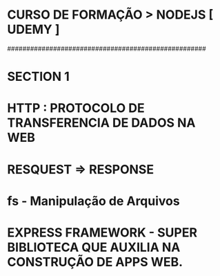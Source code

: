 # CURSO DE FORMAÇÃO > NODEJS [ UDEMY ]
####################################################
# SECTION 1
# HTTP :  PROTOCOLO DE TRANSFERENCIA DE DADOS NA WEB
# RESQUEST => RESPONSE 
# fs - Manipulação de Arquivos 
# EXPRESS FRAMEWORK - SUPER BIBLIOTECA QUE AUXILIA NA CONSTRUÇÃO DE APPS WEB.
